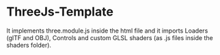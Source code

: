 # ThreeJs-Template

It implements three.module.js inside the html file and it imports Loaders (glTF and OBJ), Controls and custom GLSL shaders (as .js files inside the shaders folder).
